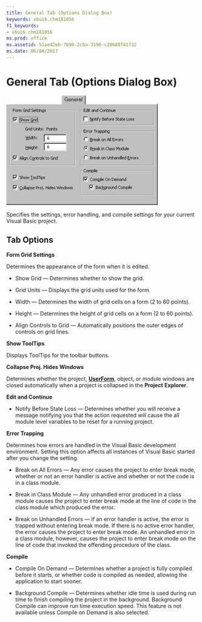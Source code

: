 ```yaml
---
title: General Tab (Options Dialog Box)
keywords: vbui6.chm181056
f1_keywords:
- vbui6.chm181056
ms.prod: office
ms.assetid: 51ae42eb-7698-2cba-3196-c20688f41f32
ms.date: 06/08/2017
---
```



# General Tab (Options Dialog Box)


![General tab](../../../images/genlop_ZA01201611.gif)



Specifies the settings, error handling, and compile settings for your current Visual Basic project.

## Tab Options

 **Form Grid Settings**

Determines the appearance of the form when it is edited.




- Show Grid — Determines whether to show the grid.
    
- Grid Units — Displays the grid units used for the form.
    
- Width — Determines the width of grid cells on a form (2 to 60 points).
    
- Height — Determines the height of grid cells on a form (2 to 60 points).
    
- Align Controls to Grid — Automatically positions the outer edges of controls on grid lines.
    


 **Show ToolTips**

Displays ToolTips for the toolbar buttons.

 **Collapse Proj. Hides Windows**

Determines whether the project,  **[UserForm](userform-window.md)**, object, or module windows are closed automatically when a project is collapsed in the **Project** **Explorer**.

 **Edit and Continue**




- Notify Before State Loss — Determines whether you will receive a message notifying you that the action requested will cause the all module level variables to be reset for a running project.
    


 **Error Trapping**

Determines how errors are handled in the Visual Basic development environment. Setting this option affects all instances of Visual Basic started after you change the setting.




- Break on All Errors — Any error causes the project to enter break mode, whether or not an error handler is active and whether or not the code is in a class module.
    
- Break in Class Module — Any unhandled error produced in a class module causes the project to enter break mode at the line of code in the class module which produced the error.
    
- Break on Unhandled Errors — If an error handler is active, the error is trapped without entering break mode. If there is no active error handler, the error causes the project to enter break mode. An unhandled error in a class module, however, causes the project to enter break mode on the line of code that invoked the offending procedure of the class.
    


 **Compile**




- Compile On Demand — Determines whether a project is fully compiled before it starts, or whether code is compiled as needed, allowing the application to start sooner.
    
- Background Compile — Determines whether idle time is used during run time to finish compiling the project in the background. Background Compile can improve run time execution speed. This feature is not available unless Compile on Demand is also selected.
    




